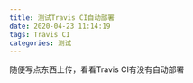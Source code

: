```yaml
---
title: 测试Travis CI自动部署
date: 2020-04-23 11:14:19
tags: Travis CI
categories: 测试
---
```


随便写点东西上传，看看Travis CI有没有自动部署